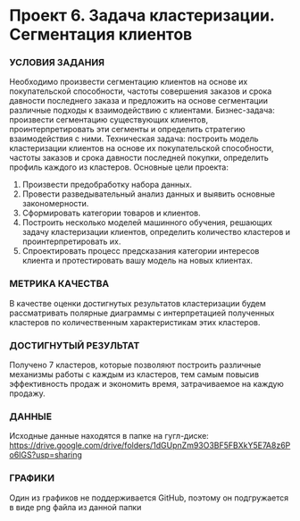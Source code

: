 # Проект 6. Задача кластеризации. Сегментация клиентов
### УСЛОВИЯ ЗАДАНИЯ
Необходимо произвести сегментацию клиентов на основе их покупательской способности, частоты совершения заказов и срока давности последнего заказа и предложить на основе сегментации различные подходы к взаимодействию с клиентами.
Бизнес-задача: произвести сегментацию существующих клиентов, проинтерпретировать эти сегменты и определить стратегию взаимодействия с ними.
Техническая задача: построить модель кластеризации клиентов на основе их покупательской способности, частоты заказов и срока давности последней покупки, определить профиль каждого из кластеров.
Основные цели проекта:
1.	Произвести предобработку набора данных.
2.	Провести разведывательный анализ данных и выявить основные закономерности.
3.	Сформировать категории товаров и клиентов.
4.	Построить несколько моделей машинного обучения, решающих задачу кластеризации клиентов, определить количество кластеров и проинтерпретировать их.
5.	Спроектировать процесс предсказания категории интересов клиента и протестировать вашу модель на новых клиентах.
### МЕТРИКА КАЧЕСТВА
В качестве оценки достигнутых результатов кластеризации будем рассматривать полярные диаграммы с интерпретацией полученных кластеров по количественным характеристикам этих кластеров.  
### ДОСТИГНУТЫЙ РЕЗУЛЬТАТ
Получено 7 кластеров, которые позволяют построить различные механизмы работы с каждым из кластеров, тем самым повысив эффективность продаж и экономить время, затрачиваемое на каждую продажу.
### ДАННЫЕ
Исходные данные находятся в папке на гугл-диске:
https://drive.google.com/drive/folders/1dGUpnZm93O3BF5FBXkY5E7A8z6Po6IGS?usp=sharing
### ГРАФИКИ
Один из графиков не поддерживается GitHub, поэтому он подгружается в виде png файла из данной папки
